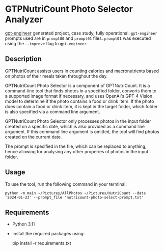 # GTPNutriCount Photo Selector Analyzer

[gpt-engineer](https://github.com/gpt-engineer-org/gpt-engineer) generated project, case study, fully operational. `gpt-engineer` prompts used are in `prompt00` and `prompt01` files. `prompt01` was executed using the `--improve` flag to `gpt-engineer`.

## Description

GPTNutriCount assists users in counting calories and macronutrients based on photos of their meals taken throughout the day.

GPTNutriCount Photo Selector is a component of GPTNutriCount. It is a command-line tool that finds photos in a specified folder, converts them to a supported image format if necessary, and uses OpenAI's GPT-4 Vision model to determine if the photo contains a food or drink item. If the photo does contain a food or drink item, it is kept in the target folder, which folder is also specified via a command line argument.

GPTNutriCount Photo Selector only processes photos in the input folder created on a specific date, which is also provided as a command line argument. If this command line argument is omitted, the tool will find photos created on the current date.

The prompt is specified in the file, which can be replaced to anything, hence allowing for analysing any other properies of photos in the input folder.

## Usage
To use the tool, run the following command in your terminal:

    python -m main ~/Pictures/AllPhotos ~/Pictures/NutriCount --date '2024-01-23' --prompt_file 'nutricount-photo-select-prompt.txt'

## Requirements
- Python 3.11
- Install the required packages using:

    pip install -r requirements.txt
